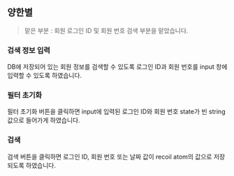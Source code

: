 ## 양한별

>  맡은 부분 : 회원 로그인 ID 및 회원 번호 검색 부분을 맡았습니다.

### 검색 정보 입력

DB에 저장되어 있는 회원 정보를 검색할 수 있도록 로그인 ID과 회원 번호를 input 창에 입력할 수 있도록 하였습니다.

### 필터 초기화

필터 초기화 버튼을 클릭하면 input에 입력된 로그인 ID와 회원 번호 state가 빈 string 값으로 들어가게 하였습니다.

### 검색

검색 버튼을 클릭하면 로그인 ID, 회원 번호 또는 날짜 값이 recoil atom의 값으로 저장되도록 하였습니다.
